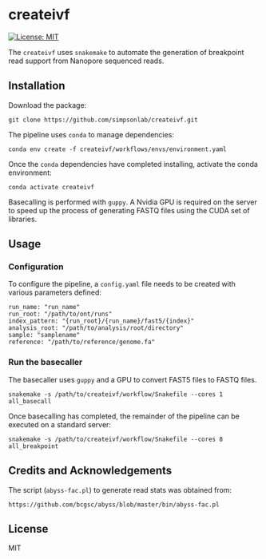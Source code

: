 # createivf

[![License: MIT](https://img.shields.io/badge/License-MIT-yellow.svg)](https://opensource.org/licenses/MIT)

The `createivf` uses `snakemake` to automate the generation of
breakpoint read support from Nanopore sequenced reads.

## Installation
Download the package:
```
git clone https://github.com/simpsonlab/createivf.git
```

The pipeline uses `conda` to manage dependencies:
```
conda env create -f createivf/workflows/envs/environment.yaml
```

Once the `conda` dependencies have completed installing, activate
the conda environment:
```
conda activate createivf
```

Basecalling is performed with `guppy`.  A Nvidia GPU is required
on the server to speed up the process of generating FASTQ files
using the CUDA set of libraries.


## Usage
### Configuration
To configure the pipeline, a `config.yaml` file needs to be created with
various parameters defined:
```
run_name: "run_name"
run_root: "/path/to/ont/runs"
index_pattern: "{run_root}/{run_name}/fast5/{index}"
analysis_root: "/path/to/analysis/root/directory"
sample: "samplename"
reference: "/path/to/reference/genome.fa"
```

### Run the basecaller
The basecaller uses `guppy` and a GPU to convert FAST5 files to FASTQ files.
```
snakemake -s /path/to/createivf/workflow/Snakefile --cores 1 all_basecall
```

Once basecalling has completed, the remainder of the pipeline can
be executed on a standard server:
```
snakemake -s /path/to/createivf/workflow/Snakefile --cores 8 all_breakpoint
```

## Credits and Acknowledgements
The script (`abyss-fac.pl`) to generate read stats was obtained from:
```
https://github.com/bcgsc/abyss/blob/master/bin/abyss-fac.pl
```


## License
MIT
